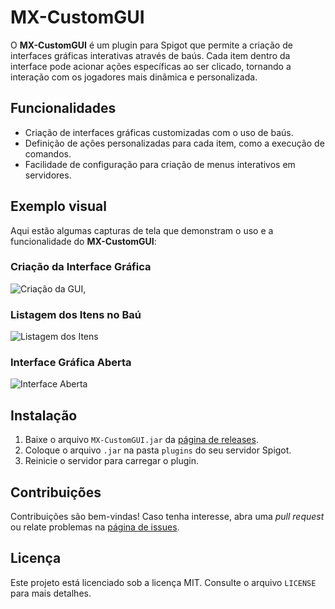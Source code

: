 # MX-CustomGUI

O **MX-CustomGUI** é um plugin para Spigot que permite a criação de interfaces gráficas interativas através de baús. Cada item dentro da interface pode acionar ações específicas ao ser clicado, tornando a interação com os jogadores mais dinâmica e personalizada.

## Funcionalidades

- Criação de interfaces gráficas customizadas com o uso de baús.
- Definição de ações personalizadas para cada item, como a execução de comandos.
- Facilidade de configuração para criação de menus interativos em servidores.

## Exemplo visual

Aqui estão algumas capturas de tela que demonstram o uso e a funcionalidade do **MX-CustomGUI**:

### Criação da Interface Gráfica
![Criação da GUI](https://github.com/skyzzin/MX-CustomGUI/tree/master/md_files/create.png),

### Listagem dos Itens no Baú
![Listagem dos Itens](https://github.com/skyzzin/MX-CustomGUI/tree/master/md_files/list.png)

### Interface Gráfica Aberta
![Interface Aberta](https://github.com/skyzzin/MX-CustomGUI/tree/master/md_files/opened.png)

## Instalação

1. Baixe o arquivo `MX-CustomGUI.jar` da [página de releases](https://github.com/skyzzin/MX-CustomGUI/releases).
2. Coloque o arquivo `.jar` na pasta `plugins` do seu servidor Spigot.
3. Reinicie o servidor para carregar o plugin.

## Contribuições

Contribuições são bem-vindas! Caso tenha interesse, abra uma _pull request_ ou relate problemas na [página de issues](https://github.com/skyzzin/MX-CustomGUI/issues).

## Licença

Este projeto está licenciado sob a licença MIT. Consulte o arquivo `LICENSE` para mais detalhes.
